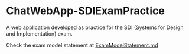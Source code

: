 # ChatWebApp-SDIExamPractice
A web application developed as practice for the SDI (Systems for Design and Implementation) exam.

Check the exam model statement at [ExamModelStatement.md](/ExamModelStatement.md)

